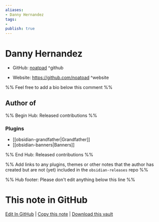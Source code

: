 ```yaml
---
aliases:
- Danny Hernandez
tags:
- 
publish: true
---
```


# Danny Hernandez

- GitHub: [noatpad](https://github.com/noatpad/) ^github
<!-- - Discord: `@` ^discord-->
- Website: <https://github.com/noatpad> ^website
<!-- - [[Publish sites|Publish site]]: ^publish-->

%% Feel free to add a bio below this comment %%


## Author of

%% Begin Hub: Released contributions %%
### Plugins
- [[obsidian-grandfather|Grandfather]]
- [[obsidian-banners|Banners]]

%% End Hub: Released contributions %%

%% Add links to any plugins, themes or other notes that the author has created but are not (yet) included in the `obsidian-releases` repo %%

<!--
### Unlisted plugins
-->

<!--
### Others
-->

<!--
## Sponsor this author

- [[GitHub sponsors]]: [Sponsor @noatpad on GitHub Sponsors](https://github.com/sponsors/noatpad) ^github-sponsor
- [[Buy me a coffee]]: ^buy-me-a-coffee
- [[PayPal]]: ^paypal
- [[Patreon]]: ^patreon

-->

<!--
## Follow this author
-->

<!-- - [[YouTube Channels|On YouTube]]: <https://> ^youtube-->
<!-- - Twitter: <https://> ^twitter-->
<!-- - ... -->

%% Hub footer: Please don't edit anything below this line %%

# This note in GitHub

<span class="git-footer">[Edit In GitHub](https://github.dev/obsidian-community/obsidian-hub/blob/main/01%20-%20Community/People/noatpad.md "git-hub-edit-note") | [Copy this note](https://raw.githubusercontent.com/obsidian-community/obsidian-hub/main/01%20-%20Community/People/noatpad.md "git-hub-copy-note") | [Download this vault](https://github.com/obsidian-community/obsidian-hub/archive/refs/heads/main.zip "git-hub-download-vault") </span>
